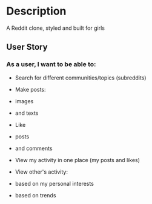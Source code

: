 
# Description
A Reddit clone, styled and built for girls

## User Story
### As a user, I want to be able to:

* Search for different communities/topics (subreddits)

* Make posts:
 * images 
 * and texts

* Like
 * posts 
 * and comments

* View my activity in one place (my posts and likes)

* View other's activity:
 * based on my personal interests
 * based on trends







